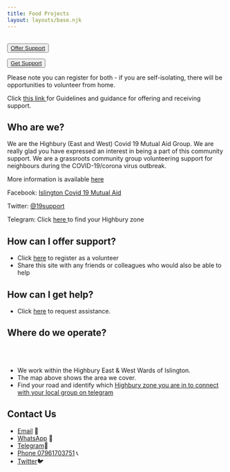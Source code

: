 ```yaml
---
title: Food Projects
layout: layouts/base.njk
---
```

<br/>
<div class="button-container">
  <button class="bttn-simple bttn-lg bttn-royal"><a href="/volunteer">Offer Support</a></button>
  
  <button class="bttn-simple bttn-lg bttn-success"><a href="/support">Get Support</a></button>
</div>


Please note you can register for both - if you are self-isolating, there will be opportunities to volunteer from home.  

Click <a href="https://drive.google.com/file/d/1qoTdlNc70uqNKCTy91ebcNm1Z1bptyJA/view"> this link </a> for Guidelines and guidance for offering and receiving support.

## Who are we?
  We are the Highbury (East and West) Covid 19 Mutual Aid Group. We are really glad you have expressed an interest in being a part of this community support.
  We are a grassroots community group volunteering support for neighbours during the COVID-19/corona virus outbreak.
  
  More information is available [here](/about)
  
  Facebook: [Islington Covid 19 Mutual Aid](https://m.facebook.com/groups/926599381108201)
  
  Twitter: [@19support](https://twitter.com/19support)
  
  Telegram: Click <a href="https://highbury-mutual-aid-groups.herokuapp.com/"> here </a> to find your Highbury zone  

## How can I offer support?
  
 - Click [here](/volunteer) to register as a volunteer
 - Share this site with any friends or colleagues who would also be able to help

## How can I get help?

 - Click [here](/support) to request assistance.

## Where do we operate?

<br/>
<div id="map"></div>
<br/>

- We work within the Highbury East & West Wards of Islington.
- The map above shows the area we cover.
- Find your road and identify which <a href="https://highbury-mutual-aid-groups.herokuapp.com/"> Highbury zone you are in to connect with your local group on telegram </a>  


## Contact Us

 - [Email](mailto:highburymutualaid@gmail.com ) 📧 
 - [WhatsApp](https://chat.whatsapp.com/JmcTPpTaTWRJGNcAuZNimd) 📲
 - [Telegram](https://t.me/highburycovid19magroup)📲
 - [Phone 07961703751](tel:07961703751) 📞
 - [Twitter](https://twitter.com/19Support)🐦
